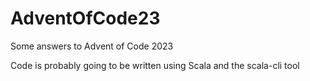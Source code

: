 # AdventOfCode23
Some answers to Advent of Code 2023


Code is probably going to be written using Scala and the scala-cli tool

